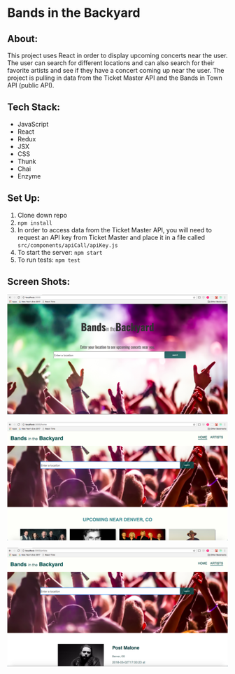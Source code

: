 # Bands in the Backyard 

## About:

This project uses React in order to display upcoming concerts near the user. The user can search for different locations and can also search for their favorite artists and see if they have a concert coming up near the user. The project is pulling in data from the Ticket Master API and the Bands in Town API (public API). 


## Tech Stack:

  * JavaScript 
  * React
  * Redux
  * JSX
  * CSS
  * Thunk
  * Chai
  * Enzyme
  
  
## Set Up:

1. Clone down repo
2. `npm install`
3. In order to access data from the Ticket Master API, you will need to request an API key from Ticket Master and place it in    a file called `src/components/apiCall/apiKey.js`
4. To start the server: `npm start`
5. To run tests: `npm test`



## Screen Shots:

![alt text](./landing.png)


![alt text](./img1.png)


![alt text](./img2.png)

